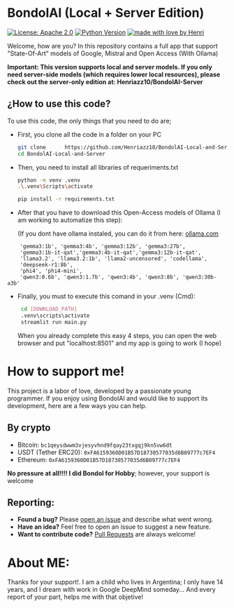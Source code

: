 # BondolAI (Local + Server Edition)
[![License: Apache 2.0](https://img.shields.io/badge/License-Apache_2.0-blue.svg)](https://opensource.org/licenses/Apache-2.0)
[![Python Version](https://img.shields.io/badge/Python-3.9+-brightgreen.svg)](https://www.python.org/)
[![made with love by Henri](https://img.shields.io/badge/made%20with%20love%20by-Henri-ff69b4.svg)](https://github.com/Henriazz10)

Welcome, how are you? In this repository contains a full app that support "State-Of-Art" models
of Google, Mistral and Open Access (With Ollama)


**Important: This version supports local and server models. 
If you only need server-side models (which requires lower local resources), please check out the server-only edition at: 
Henriazz10/BondolAI-Server**

## **¿How to use this code?**

To use this code, the only things that you need to do are;
- First, you clone  all the code in a folder on your PC
  ```bash
  git clone      https://github.com/Henriazz10/BondolAI-Local-and-Server.git
  cd BondolAI-Local-and-Server
  ```
- Then, you need to install all libraries of requeriments.txt
  ```bash
  python -m venv .venv
  .\.venv\Scripts\activate
  ```
  ```bash
  pip install -r requirements.txt
  ```
- After that you have to download this Open-Access models of Ollama (I am working to automatize this step):

  (If you dont have ollama instaled, you can do it from here: [ollama.com](https://ollama.com/download)
```  
    'gemma3:1b', 'gemma3:4b', 'gemma3:12b', 'gemma3:27b',
    'gemma3:1b-it-qat','gemma3:4b-it-qat','gemma3:12b-it-qat',
    'llama3.2', 'llama3.2:1b', 'llama2-uncensored', 'codellama',
    'deepseek-r1:8b',
    'phi4', 'phi4-mini',
    'qwen3:0.6b', 'qwen3:1.7b', 'qwen3:4b', 'qwen3:8b', 'qwen3:30b-a3b'
  ```
- Finally, you must to execute this comand in your .venv (Cmd):

   ```bash
    cd [DOWNLOAD_PATH]
    .venv\scripts\activate
    streamlit run main.py
   ```
  When you already complete this easy 4 steps, you can open the web browser and put "localhost:8501" and
  my app is going to work (I hope)


# How to support me!

This project is a labor of love, developed by a passionate young programmer. If you enjoy using BondolAI and would like to support its development, here are a few ways you can help.

## By crypto
- Bitcoin: `bc1qeysdwwm3vjesyvhnd9fqay23txgqj9kn5vw6dt`
- USDT (Tether ERC20): `0xFA6159360D01B57D18730577035d6B09777c7EF4`
- Ethereum: `0xFA6159360D01B57D18730577035d6B09777c7EF4`

**No pressure at all!!!! I did Bondol for Hobby**; however, your support is welcome

## Reporting:

-   **Found a bug?** Please [open an issue](https://github.com/Henriazz10/BondolAI-Local-and-Server/issues) and describe what went wrong.
-   **Have an idea?** Feel free to open an issue to suggest a new feature.
-   **Want to contribute code?** [Pull Requests](https://github.com/Henriazz10/BondolAI-Local-and-Server/pulls) are always welcome!


# About ME:

Thanks for your support!. I am a child who lives in Argentina; I only have 14 years, and I dream with
work in Google DeepMind someday... And every report of your part, helps me with that objetive!

